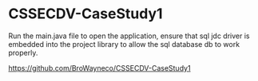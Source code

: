 # CSSECDV-CaseStudy1

Run the main.java file to open the application, ensure that sql jdc driver is embedded into the project library to allow the sql database db to work properly.

https://github.com/BroWayneco/CSSECDV-CaseStudy1
